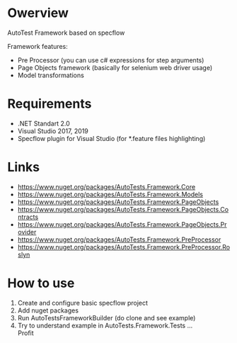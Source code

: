 # Owerview

AutoTest Framework based on specflow

Framework features:
- Pre Processor (you can use c# expressions for step arguments)
- Page Objects framework (basically for selenium web driver usage)
- Model transformations

# Requirements
- .NET Standart 2.0
- Visual Studio 2017, 2019
- Specflow plugin for Visual Studio (for *.feature files highlighting)

# Links

- https://www.nuget.org/packages/AutoTests.Framework.Core
- https://www.nuget.org/packages/AutoTests.Framework.Models
- https://www.nuget.org/packages/AutoTests.Framework.PageObjects
- https://www.nuget.org/packages/AutoTests.Framework.PageObjects.Contracts
- https://www.nuget.org/packages/AutoTests.Framework.PageObjects.Provider
- https://www.nuget.org/packages/AutoTests.Framework.PreProcessor
- https://www.nuget.org/packages/AutoTests.Framework.PreProcessor.Roslyn

# How to use
1) Create and configure basic specflow project
2) Add nuget packages
3) Run AutoTestsFrameworkBuilder (do clone and see example)
4) Try to understand example in AutoTests.Framework.Tests
...  
Profit
